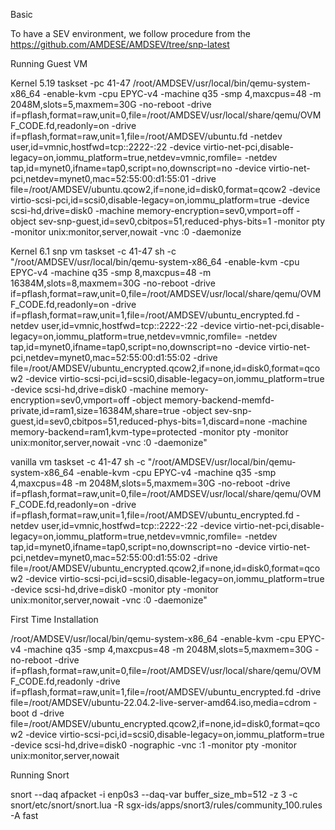 Basic

To have a SEV environment, we follow procedure from the https://github.com/AMDESE/AMDSEV/tree/snp-latest

Running Guest VM

Kernel 5.19
taskset -pc 41-47 /root/AMDSEV/usr/local/bin/qemu-system-x86_64 -enable-kvm -cpu EPYC-v4 -machine q35 -smp 4,maxcpus=48 -m 2048M,slots=5,maxmem=30G -no-reboot -drive if=pflash,format=raw,unit=0,file=/root/AMDSEV/usr/local/share/qemu/OVMF_CODE.fd,readonly=on -drive if=pflash,format=raw,unit=1,file=/root/AMDSEV/ubuntu.fd -netdev user,id=vmnic,hostfwd=tcp::2222-:22 -device virtio-net-pci,disable-legacy=on,iommu_platform=true,netdev=vmnic,romfile= -netdev tap,id=mynet0,ifname=tap0,script=no,downscript=no -device virtio-net-pci,netdev=mynet0,mac=52:55:00:d1:55:01 -drive file=/root/AMDSEV/ubuntu.qcow2,if=none,id=disk0,format=qcow2 -device virtio-scsi-pci,id=scsi0,disable-legacy=on,iommu_platform=true -device scsi-hd,drive=disk0 -machine memory-encryption=sev0,vmport=off -object sev-snp-guest,id=sev0,cbitpos=51,reduced-phys-bits=1 -monitor pty -monitor unix:monitor,server,nowait -vnc :0 -daemonize

Kernel 6.1
snp vm
taskset -c 41-47 sh -c "/root/AMDSEV/usr/local/bin/qemu-system-x86_64 -enable-kvm -cpu EPYC-v4 -machine q35 -smp 8,maxcpus=48 -m 16384M,slots=8,maxmem=30G -no-reboot -drive if=pflash,format=raw,unit=0,file=/root/AMDSEV/usr/local/share/qemu/OVMF_CODE.fd,readonly=on -drive if=pflash,format=raw,unit=1,file=/root/AMDSEV/ubuntu_encrypted.fd -netdev user,id=vmnic,hostfwd=tcp::2222-:22 -device virtio-net-pci,disable-legacy=on,iommu_platform=true,netdev=vmnic,romfile= -netdev tap,id=mynet0,ifname=tap0,script=no,downscript=no -device virtio-net-pci,netdev=mynet0,mac=52:55:00:d1:55:02 -drive file=/root/AMDSEV/ubuntu_encrypted.qcow2,if=none,id=disk0,format=qcow2 -device virtio-scsi-pci,id=scsi0,disable-legacy=on,iommu_platform=true -device scsi-hd,drive=disk0 -machine memory-encryption=sev0,vmport=off -object memory-backend-memfd-private,id=ram1,size=16384M,share=true -object sev-snp-guest,id=sev0,cbitpos=51,reduced-phys-bits=1,discard=none -machine memory-backend=ram1,kvm-type=protected -monitor pty -monitor unix:monitor,server,nowait -vnc :0 -daemonize"

vanilla vm
taskset -c 41-47 sh -c "/root/AMDSEV/usr/local/bin/qemu-system-x86_64 -enable-kvm -cpu EPYC-v4 -machine q35 -smp 4,maxcpus=48 -m 2048M,slots=5,maxmem=30G -no-reboot -drive if=pflash,format=raw,unit=0,file=/root/AMDSEV/usr/local/share/qemu/OVMF_CODE.fd,readonly=on -drive if=pflash,format=raw,unit=1,file=/root/AMDSEV/ubuntu_encrypted.fd -netdev user,id=vmnic,hostfwd=tcp::2222-:22 -device virtio-net-pci,disable-legacy=on,iommu_platform=true,netdev=vmnic,romfile= -netdev tap,id=mynet0,ifname=tap0,script=no,downscript=no -device virtio-net-pci,netdev=mynet0,mac=52:55:00:d1:55:02 -drive file=/root/AMDSEV/ubuntu_encrypted.qcow2,if=none,id=disk0,format=qcow2 -device virtio-scsi-pci,id=scsi0,disable-legacy=on,iommu_platform=true -device scsi-hd,drive=disk0 -monitor pty -monitor unix:monitor,server,nowait -vnc :0 -daemonize"

First Time Installation

/root/AMDSEV/usr/local/bin/qemu-system-x86_64 -enable-kvm -cpu EPYC-v4 -machine q35 -smp 4,maxcpus=48 -m 2048M,slots=5,maxmem=30G -no-reboot -drive if=pflash,format=raw,unit=0,file=/root/AMDSEV/usr/local/share/qemu/OVMF_CODE.fd,readonly -drive if=pflash,format=raw,unit=1,file=/root/AMDSEV/ubuntu_encrypted.fd -drive file=/root/AMDSEV/ubuntu-22.04.2-live-server-amd64.iso,media=cdrom -boot d -drive file=/root/AMDSEV/ubuntu_encrypted.qcow2,if=none,id=disk0,format=qcow2 -device virtio-scsi-pci,id=scsi0,disable-legacy=on,iommu_platform=true -device scsi-hd,drive=disk0 -nographic -vnc :1 -monitor pty -monitor unix:monitor,server,nowait

Running Snort

snort --daq afpacket -i enp0s3 --daq-var buffer_size_mb=512 -z 3 -c snort/etc/snort/snort.lua -R sgx-ids/apps/snort3/rules/community_100.rules -A fast
